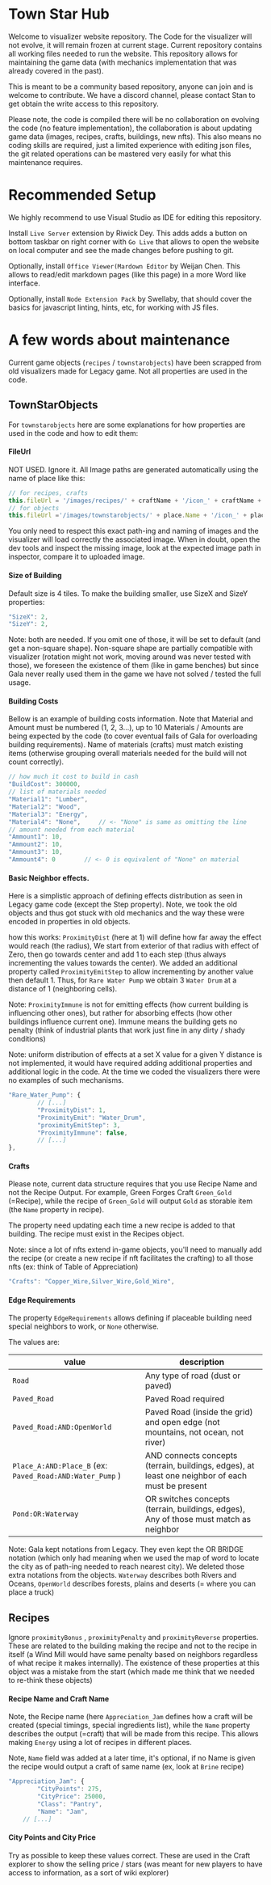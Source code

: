 # Town Star Hub

Welcome to visualizer website repository. The Code for the visualizer will not evolve, it will remain frozen at current stage. Current repository contains all working files needed to run the website. This repository allows for maintaining the game data (with mechanics implementation that was already covered in the past).

This is meant to be a community based repository, anyone can join and is welcome to contribute. We have a discord channel, please contact Stan to get obtain the write access to this repository.

Please note, the code is compiled there will be no collaboration on evolving the code (no feature implementation), the collaboration is about updating game data (images, recipes, crafts, buildings, new nfts). This also means no coding skills are required, just a limited experience with editing json files, the git related operations can be mastered very easily for what this maintenance requires.

# Recommended Setup

We highly recommend to use Visual Studio as IDE for editing this repository.

Install `Live Server` extension by Riwick Dey. This adds adds a button on bottom taskbar on right corner with `Go Live` that allows to open the website on local computer and see the made changes before pushing to git.

Optionally, install `Office Viewer(Mardown Editor` by Weijan Chen. This allows to read/edit markdown pages (like this page) in a more Word like interface.

Optionally, install `Node Extension Pack` by Swellaby, that should cover the basics for javascript linting, hints, etc, for working with JS files.

# A few words about maintenance

Current game objects (`recipes` / `townstarobjects`) have been scrapped from old visualizers made for Legacy game. Not all properties are used in the code.

## TownStarObjects

For `townstarobjects` here are some explanations for how properties are used in the code and how to edit them:

#### **FileUrl**

NOT USED. Ignore it. All Image paths are generated automatically using the name of place like this:

```javascript
// for recipes, crafts
this.fileUrl = '/images/recipes/' + craftName + '/icon_' + craftName + '.png';
// for objects
this.fileUrl ='/images/townstarobjects/' + place.Name + '/icon_' + place.Name + '.png';
```

You only need to respect this exact path-ing and naming of images and the visualizer will load correctly the associated image. When in doubt, open the dev tools and inspect the missing image, look at the expected image path in inspector, compare it to uploaded image.

#### Size of Building

Default size is 4 tiles. To make the building smaller, use SizeX and SizeY properties:

```javascript
"SizeX": 2,
"SizeY": 2,
```

Note: both are needed. If you omit one of those, it will be set to default (and get a non-square shape). Non-square shape are partially compatible with visualizer (rotation might not work, moving around was never tested with those), we foreseen the existence of them (like in game benches) but since Gala never really used them in the game we have not solved / tested the full usage.

#### Building Costs

Bellow is an example of building costs information. Note that Material and Amount must be numbered (1, 2, 3...), up to 10 Materials / Amounts are being expected by the code (to cover eventual fails of Gala for overloading building requirements). Name of materials (crafts) must match existing items (otherwise grouping overall materials needed for the build will not count correctly).

```javascript
// how much it cost to build in cash
"BuildCost": 300000,
// list of materials needed
"Material1": "Lumber",
"Material2": "Wood",
"Material3": "Energy",
"Material4": "None",	 // <- "None" is same as omitting the line
// amount needed from each material
"Ammount1": 10,
"Ammount2": 10,
"Ammount3": 10,
"Ammount4": 0		 // <- 0 is equivalent of "None" on material
```

#### Basic Neighbor effects.

Here is a simplistic approach of defining effects distribution as seen in Legacy game code (except the Step property). Note, we took the old objects and thus got stuck with old mechanics and the way these were encoded in properties in old objects.

how this works: `ProximityDist` (here at 1) will define how far away the effect would reach (the radius), We start from exterior of that radius with effect of Zero, then go towards center and add 1 to each step (thus always incrementing the values towards the center). We added an additional property called  `ProximityEmitStep` to allow incrementing by another value then default 1. Thus, for `Rare Water Pump` we obtain 3 `Water Drum` at a distance of 1 (neighboring cells).

Note: `ProximityImmune` is not for emitting effects (how current building is influencing other ones), but rather for absorbing effects (how other buildings influence current one). Immune means the building gets no penalty (think of industrial plants that work just fine in any dirty / shady conditions)

Note: uniform distribution of effects at a set X value for a given Y distance is not implemented, it would have required adding additional properties and additional logic in the code. At the time we coded the visualizers there were no examples of such mechanisms.

```javascript
"Rare_Water_Pump": {
        // [...]
        "ProximityDist": 1,
        "ProximityEmit": "Water_Drum",
        "proximityEmitStep": 3,
        "ProximityImmune": false,
        // [...]
},
```

#### Crafts

Please note, current data structure requires that you use Recipe Name and not the Recipe Output. For example, Green Forges Craft `Green_Gold` (=Recipe), while the recipe of `Green_Gold` will output `Gold` as storable item (the `Name` property in recipe).

The property need updating each time a new recipe is added to that building. The recipe must exist in the Recipes object.

Note: since a lot of nfts extend in-game objects, you'll need to manually add the recipe (or create a new recipe if nft facilitates the crafting) to all those nfts (ex: think of Table of Appreciation)

```javascript
"Crafts": "Copper_Wire,Silver_Wire,Gold_Wire",
```

#### Edge Requirements

The property `EdgeRequirements` allows defining if placeable building need special neighbors to work, or `None` otherwise.

The values are:

| value                                                        | description                                                                                       |
| ------------------------------------------------------------ | ------------------------------------------------------------------------------------------------- |
| `Road`                                                     | Any type of road (dust or paved)                                                                  |
| `Paved_Road`                                               | Paved Road required                                                                               |
| `Paved_Road:AND:OpenWorld`                                 | Paved Road (inside the grid) and open edge (not mountains, not ocean, not river)                  |
| `Place_A:AND:Place_B` (ex: `Paved_Road:AND:Water_Pump` ) | AND connects concepts (terrain, buildings, edges), at least one neighbor of each must be present |
| `Pond:OR:Waterway`                                         | OR switches concepts (terrain, buildings, edges), Any of those must match as neighbor            |

Note: Gala kept notations from Legacy. They even kept the OR BRIDGE notation (which only had meaning when we used the map of word to locate the city as of path-ing needed to reach nearest city). We deleted those extra notations from the objects. `Waterway` describes both Rivers and Oceans, `OpenWorld` describes forests, plains and deserts (= where you can place a truck)

## Recipes

Ignore `proximityBonus` , `proximityPenalty` and `proximityReverse` properties. These are related to the building making the recipe and not to the recipe in itself (a Wind Mill would have same penalty based on neighbors regardless of what recipe it makes internally). The existence of these properties at this object was a mistake from the start (which made me think that we needed to re-think these objects)

#### Recipe Name and Craft Name

Note, the Recipe name (here `Appreciation_Jam` defines how a craft will be created (special timings, special ingredients list), while the `Name` property describes the output (=craft) that will be made from this recipe. This allows making `Energy` using a lot of recipes in different places.

Note, `Name` field was added at a later time, it's optional, if no Name is given the recipe would output a craft of same name (ex, look at `Brine` recipe)

```javascript
"Appreciation_Jam": {
        "CityPoints": 275,
        "CityPrice": 25000,
        "Class": "Pantry",
        "Name": "Jam",
	// [...]
```

#### City Points and City Price

Try as possible to keep these values correct. These are used in the Craft explorer to show the selling price / stars (was meant for new players to have access to information, as a sort of wiki explorer)
